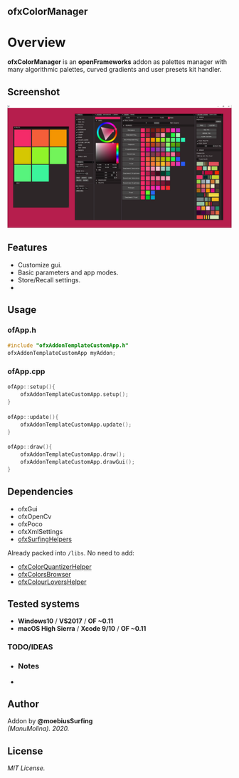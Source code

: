 ofxColorManager
-------------------

# Overview

**ofxColorManager** is an **openFrameworks** addon as palettes manager with many algorithmic palettes, curved gradients and user presets kit handler.

## Screenshot

![image](/readme_images/Capture.PNG?raw=true "image")

## Features

- Customize gui.
- Basic parameters and app modes.
- Store/Recall settings.
- 

## Usage

### ofApp.h

```.cpp
#include "ofxAddonTemplateCustomApp.h"
ofxAddonTemplateCustomApp myAddon;
```

### ofApp.cpp

```.cpp
ofApp::setup(){
    ofxAddonTemplateCustomApp.setup();
}

ofApp::update(){
    ofxAddonTemplateCustomApp.update();
}

ofApp::draw(){
    ofxAddonTemplateCustomApp.draw();
    ofxAddonTemplateCustomApp.drawGui();
}
```

## Dependencies

* ofxGui
* ofxOpenCv
* ofxPoco
* ofxXmlSettings
* [ofxSurfingHelpers](https://github.com/moebiussurfing/ofxSurfingHelpers)  

Already packed into ```/libs```. No need to add:  

* [ofxColorQuantizerHelper](https://github.com/moebiussurfing/ofxColorQuantizerHelper)
* [ofxColorsBrowser](https://github.com/moebiussurfing/ofxColorsBrowser)
* [ofxColourLoversHelper](https://github.com/moebiussurfing/ofxColourLoversHelper)

## Tested systems

- **Windows10** / **VS2017** / **OF ~0.11**
- **macOS High Sierra** / **Xcode 9/10** / **OF ~0.11**

### TODO/IDEAS

* ### Notes

* 

## Author

Addon by **@moebiusSurfing**  
*(ManuMolina). 2020.*

## License

*MIT License.*
